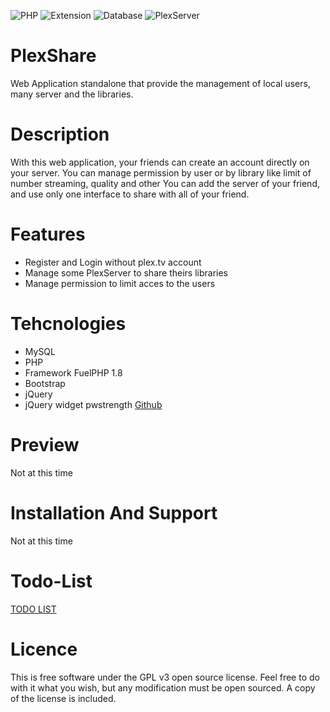 ![PHP](https://img.shields.io/badge/PHP->=_5.6-738bd7.svg?style=flat-square)
![Extension](https://img.shields.io/badge/Needed-Curl-blue.svg?style=flat-square)
![Database](https://img.shields.io/badge/Needed-MySQL-blue.svg?style=flat-square)
![PlexServer](https://img.shields.io/badge/Needed-PlexServer-blue.svg?style=flat-square)

# PlexShare
Web Application standalone that provide the management of local users, many server and the libraries.

# Description
With this web application, your friends can create an account directly on your server.
You can manage permission by user or by library like limit of number streaming, quality and other
You can add the server of your friend, and use only one interface to share with all of your friend.

# Features
- Register and Login without plex.tv account
- Manage some PlexServer to share theirs libraries
- Manage permission to limit acces to the users

# Tehcnologies
- MySQL
- PHP
- Framework FuelPHP 1.8
- Bootstrap
- jQuery
- jQuery widget pwstrength [Github](https://github.com/ablanco/jquery.pwstrength.bootstrap)

# Preview
Not at this time

# Installation And Support
Not at this time

# Todo-List
[TODO LIST](https://github.com/Chewbaka69/PlexShare/blob/master/TODO_LIST.md)

# Licence
This is free software under the GPL v3 open source license. Feel free to do with it what you wish, but any modification must be open sourced. A copy of the license is included.
